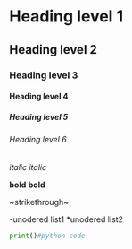 # Heading level 1
## Heading level 2
### Heading level 3
#### Heading level 4
##### Heading level 5
###### Heading level 6

*italic*
_italic_


**bold**
__bold__

~strikethrough~

-unodered list1
*unodered list2

```python
print()#python code
```
